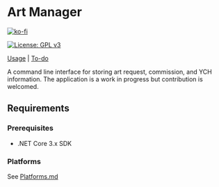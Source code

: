 # Art Manager

[![ko-fi](https://www.ko-fi.com/img/githubbutton_sm.svg)](https://ko-fi.com/X8X5LDU7)

[![License: GPL v3](https://img.shields.io/badge/License-GPLv3-blue.svg)](https://www.gnu.org/licenses/gpl-3.0)

[Usage](Usage.md) | [To-do](TODO.md)

A command line interface for storing art request, commission, and YCH information. The application is a work in progress but contribution is welcomed.

## Requirements

### Prerequisites

- .NET Core 3.x SDK

### Platforms

See [Platforms.md](Platforms.md)